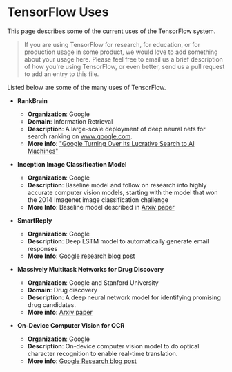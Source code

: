 # TensorFlow Uses

This page describes some of the current uses of the TensorFlow system.

> If you are using TensorFlow for research, for education, or for production
> usage in some product, we would love to add something about your usage here.
> Please feel free to email us a brief description of how you're using
> TensorFlow, or even better, send us a pull request to add an entry to this
> file.

Listed below are some of the many uses of TensorFlow.

* **RankBrain**
  * **Organization**: Google
  * **Domain**: Information Retrieval
  * **Description**:  A large-scale deployment of deep neural nets for search ranking on www.google.com.
  * **More info**: ["Google Turning Over Its Lucrative Search to AI Machines"](http://www.bloomberg.com/news/articles/2015-10-26/google-turning-its-lucrative-web-search-over-to-ai-machines)

* **Inception Image Classification Model**
  * **Organization**: Google
  * **Description**: Baseline model and follow on research into highly accurate computer vision models, starting with the model that won the 2014 Imagenet image classification challenge
  * **More Info**: Baseline model described in [Arxiv paper](http://arxiv.org/abs/1409.4842)

* **SmartReply**
  * **Organization**: Google
  * **Description**: Deep LSTM model to automatically generate email responses
  * **More Info**: [Google research blog post](http://googleresearch.blogspot.com/2015/11/computer-respond-to-this-email.html)

* **Massively Multitask Networks for Drug Discovery**
  * **Organization**: Google and Stanford University
  * **Domain**: Drug discovery
  * **Description**:  A deep neural network model for identifying promising drug candidates.
  * **More info**: [Arxiv paper](http://arxiv.org/abs/1502.02072)

* **On-Device Computer Vision for OCR**
  * **Organization**: Google
  * **Description**: On-device computer vision model to do optical character recognition to enable real-time translation.
  * **More info**: [Google Research blog post](http://googleresearch.blogspot.com/2015/07/how-google-translate-squeezes-deep.html)
